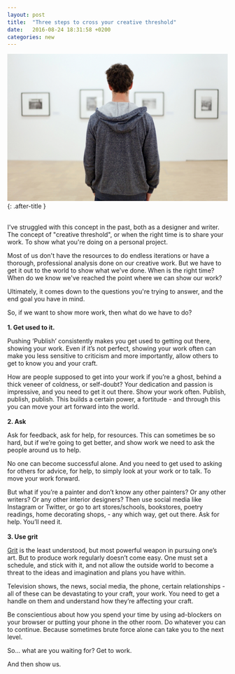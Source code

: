 ```yaml
---
layout: post
title:  "Three steps to cross your creative threshold"
date:   2016-08-24 18:31:58 +0200
categories: new
---
```


![creative threshold photo](/assets/images/thresholdPIC.jpg){: .after-title }
<br/><br/>

I've struggled with this concept in the past, both as a designer and writer. The concept of "creative threshold", or when the right time is to share your work. To show what you're doing on a personal project.

Most of us don't have the resources to do endless iterations or have a thorough, professional analysis done on our creative work. But we have to get it out to the world to show what we've done. When is the right time? When do we know we've reached the point where we can show our work?

Ultimately, it comes down to the questions you're trying to answer, and the end goal you have in mind. 

So, if we want to show more work, then what do we have to do?
<br/>
<br/>
**1. Get used to it.**

Pushing ‘Publish’ consistently makes you get used to getting out there, showing your work. Even if it’s not perfect, showing your work often can make you less sensitive to criticism and more importantly, allow others to get to know you and your craft.

How are people supposed to get into your work if you’re a ghost, behind a thick veneer of coldness, or self-doubt? Your dedication and passion is impressive, and you need to get it out there. Show your work often. Publish, publish, publish. This builds a certain power, a fortitude - and through this you can move your art forward into the world.
<br/>
<br/>
**2. Ask**

Ask for feedback, ask for help, for resources. This can sometimes be so hard, but if we’re going to get better, and show work we need to ask the people around us to help.

No one can become successful alone. And you need to get used to asking for others for advice, for help, to simply look at your work or to talk. To move your work forward.

But what if you’re a painter and don’t know any other painters? Or any other writers? Or any other interior designers? Then use social media like Instagram or Twitter, or go to art stores/schools, bookstores, poetry readings, home decorating shops, - any which way, get out there. Ask for help. You’ll need it.
<br/>
<br/>
**3. Use grit**

[Grit](https://www.ted.com/talks/angela_lee_duckworth_grit_the_power_of_passion_and_perseverance?language=en) is the least understood, but most powerful weapon in pursuing one’s art. But to produce work regularly doesn’t come easy. One must set a schedule, and stick with it, and not allow the outside world to become a threat to the ideas and imagination and plans you have within.

Television shows, the news, social media, the phone, certain relationships - all of these can be devastating to your craft, your work. You need to get a handle on them and understand how they’re affecting your craft.

Be conscientious about how you spend your time by using ad-blockers on your browser or putting your phone in the other room. Do whatever you can to continue. Because sometimes brute force alone can take you to the next level. 

So... what are you waiting for? Get to work. 

And then show us.
